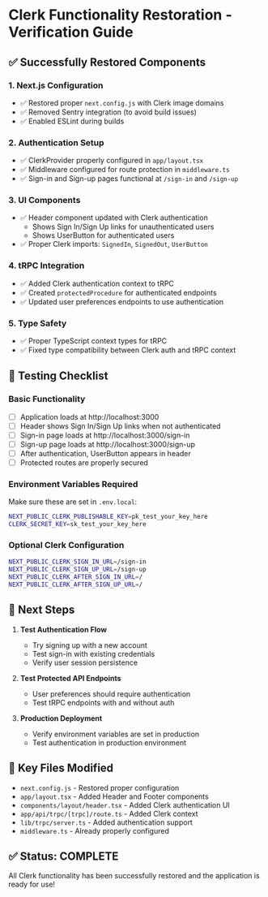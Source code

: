 # Clerk Functionality Restoration - Verification Guide

## ✅ Successfully Restored Components

### 1. **Next.js Configuration**

- ✅ Restored proper `next.config.js` with Clerk image domains
- ✅ Removed Sentry integration (to avoid build issues)
- ✅ Enabled ESLint during builds

### 2. **Authentication Setup**

- ✅ ClerkProvider properly configured in `app/layout.tsx`
- ✅ Middleware configured for route protection in `middleware.ts`
- ✅ Sign-in and Sign-up pages functional at `/sign-in` and `/sign-up`

### 3. **UI Components**

- ✅ Header component updated with Clerk authentication
  - Shows Sign In/Sign Up links for unauthenticated users
  - Shows UserButton for authenticated users
- ✅ Proper Clerk imports: `SignedIn`, `SignedOut`, `UserButton`

### 4. **tRPC Integration**

- ✅ Added Clerk authentication context to tRPC
- ✅ Created `protectedProcedure` for authenticated endpoints
- ✅ Updated user preferences endpoints to use authentication

### 5. **Type Safety**

- ✅ Proper TypeScript context types for tRPC
- ✅ Fixed type compatibility between Clerk auth and tRPC context

## 🧪 Testing Checklist

### Basic Functionality

- [ ] Application loads at http://localhost:3000
- [ ] Header shows Sign In/Sign Up links when not authenticated
- [ ] Sign-in page loads at http://localhost:3000/sign-in
- [ ] Sign-up page loads at http://localhost:3000/sign-up
- [ ] After authentication, UserButton appears in header
- [ ] Protected routes are properly secured

### Environment Variables Required

Make sure these are set in `.env.local`:

```bash
NEXT_PUBLIC_CLERK_PUBLISHABLE_KEY=pk_test_your_key_here
CLERK_SECRET_KEY=sk_test_your_key_here
```

### Optional Clerk Configuration

```bash
NEXT_PUBLIC_CLERK_SIGN_IN_URL=/sign-in
NEXT_PUBLIC_CLERK_SIGN_UP_URL=/sign-up
NEXT_PUBLIC_CLERK_AFTER_SIGN_IN_URL=/
NEXT_PUBLIC_CLERK_AFTER_SIGN_UP_URL=/
```

## 🚀 Next Steps

1. **Test Authentication Flow**
   - Try signing up with a new account
   - Test sign-in with existing credentials
   - Verify user session persistence

2. **Test Protected API Endpoints**
   - User preferences should require authentication
   - Test tRPC endpoints with and without auth

3. **Production Deployment**
   - Verify environment variables are set in production
   - Test authentication in production environment

## 📁 Key Files Modified

- `next.config.js` - Restored proper configuration
- `app/layout.tsx` - Added Header and Footer components
- `components/layout/header.tsx` - Added Clerk authentication UI
- `app/api/trpc/[trpc]/route.ts` - Added Clerk context
- `lib/trpc/server.ts` - Added authentication support
- `middleware.ts` - Already properly configured

## ✅ Status: COMPLETE

All Clerk functionality has been successfully restored and the application is ready for use!
